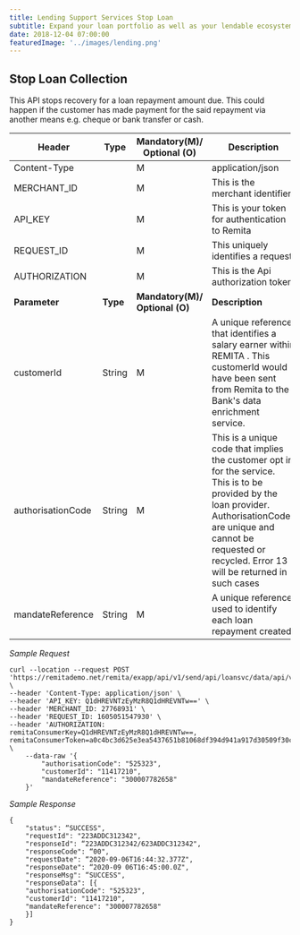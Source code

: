 ```yaml
---
title: Lending Support Services Stop Loan
subtitle: Expand your loan portfolio as well as your lendable ecosystem and ensure guaranteed repayments with near zero default rates. 
date: 2018-12-04 07:00:00
featuredImage: '../images/lending.png'
---
```

## Stop Loan Collection

This API stops recovery for a loan repayment amount due. This could happen if the customer has made payment for the said repayment via another means e.g. cheque or bank transfer or cash.

| **Header** |**Type**  |  **Mandatory(M)/ Optional (O)** | **Description** |
| ----------- | ------------ | ------------ | ------------ |
| Content-Type  |   | M  |  application/json |
| MERCHANT_ID   |   |  M | This is the merchant identifier  |
|API_KEY    |   | M  | This is your token for authentication to Remita  |
|  REQUEST_ID  |   | M  |  This uniquely identifies a request|
|  AUTHORIZATION |   |M   | This is the Api authorization token  |
|**Parameter** |**Type**   | **Mandatory(M)/ Optional (O)** | **Description**  |
| customerId | String  |  M |  A unique reference that identifies a salary earner within REMITA . This customerId would have been sent from Remita to the Bank&#39;s data enrichment service.  |
| authorisationCode | String  | M  | This is a unique code that implies the customer opt in for the service. This is to be provided by the loan provider. AuthorisationCodes are unique and cannot be requested or recycled. Error 13 will be returned in such cases  |
| mandateReference  | String  | M  |A unique reference used to identify each loan repayment created.|

*Sample Request*
```
curl --location --request POST 'https://remitademo.net/remita/exapp/api/v1/send/api/loansvc/data/api/v2/payday/stop/loan' \
--header 'Content-Type: application/json' \
--header 'API_KEY: Q1dHREVNTzEyMzR8Q1dHREVNTw==' \
--header 'MERCHANT_ID: 27768931' \
--header 'REQUEST_ID: 1605051547930' \
--header 'AUTHORIZATION: remitaConsumerKey=Q1dHREVNTzEyMzR8Q1dHREVNTw==, remitaConsumerToken=a0c4bc3d625e3ea5437651b81068df394d941a917d30509f30c0fe3e197a63cc0f9408c81e22f52bcec87f52e0acf2edaea90cd5ae3e26affb1796eeeef5d164' \
	--data-raw '{ 
		"authorisationCode": "525323", 
		"customerId": "11417210", 
		"mandateReference": "300007782658" 
	}'
```
*Sample Response*
```
{
	"status": “SUCCESS",
	"requestId": "223ADDC312342",
	"responseId": “223ADDC312342/623ADDC312342",
	"responseCode": “00",
	"requestDate": “2020-09-06T16:44:32.377Z",
	"responseDate": “2020-09 06T16:45:00.0Z",
	"responseMsg": “SUCCESS",
	"responseData": [{
	"authorisationCode": "525323",
	"customerId": "11417210",
	"mandateReference": "300007782658"
	}]
}
```